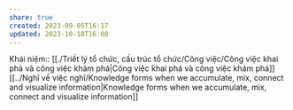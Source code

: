 ```yaml
---
share: true
created: 2023-09-05T16:17
updated: 2023-10-10T16:08
---
```

Khái niệm:: 
[[./Triết lý tổ chức, cấu trúc tổ chức/Công việc/Công việc khai phá và công việc khám phá|Công việc khai phá và công việc khám phá]]
[[../Nghĩ về việc nghĩ/Knowledge forms when we accumulate, mix, connect and visualize information|Knowledge forms when we accumulate, mix, connect and visualize information]] 
